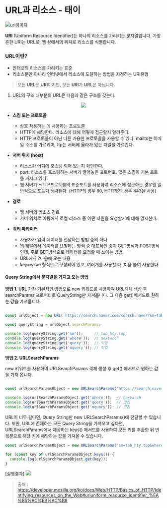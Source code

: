 # URL과 리소스 - 태이
<img src="https://ifh.cc/g/6rlhdj.jpg" alt="uri이미지">

<b>URI</b> (Uniform Resource Identifier)는 하나의 리소스를 가리키는 문자열입니다. 가장 흔한 URI는 URL로, 웹 상에서의 위치로 리소스를 식별합니다.

### URL이란?
- 인터넷의 리소스를 가리키는 표준
- 리소스뿐만 아니라 인터넷에서 리소스에 도달하는 방법을 지정하는 URI유형

> 모든 <b>URL</b>은 <b>URI</b>이지만, 모든 <b>URI</b>가 <b>URL</b>은 아닙니다. 

1. URL의 구조
대부분의 URL은 다음과 같은 구조를 갖는다. 
<p align="center"><img src="https://ifh.cc/g/7h52F7.png"></p>

- <b> 스킴 또는 프로토콜</b>
   - 상호 작용하는 데 사용하는 프로토콜
  - HTTP에 해당한다. 리소스에 대해 어떻게 접근할지 알려준다.
  - HTTP 프로토콜이 아닌 다른 가용한 프로토콜을 사용할 수 있다. mailto는 이메일 주소를 가르키며, ftp는 서버에 올라가 있는 파일을 가르킨다.

- <b>서버 위치 (host)</b>
  - 리소스가 어디에 호스팅 되어 있는지 확인한다.
  - port: 리소스를 호스팅하는 서버가 열어놓은 포트번호. 많은 스킴이 기본 포트를 가지고 있다. 
  - 웹 서버가 HTTP프로토콜의 표준포트를 사용하여 리소스에 접근하는 경우엔 일반적으로 포트가 생략된다. (HTTP의 경우 80, HTTPS의 경우 443을 사용)
- <b>경로</b>
  - 웹 서버의 리소스 경로
  - 서버 위치로 이동해서 로컬 리소스 중 어떤 자원을 요청할지에 대해 명시한다.

- <b>쿼리 파라미터</b>
  - 사용자가 입력 데이터를 전달하는 방법 중의 하나 
  - 웹 개발에서 데이터를 요청하는 방식 중 대표적인 것이 GET방식과 POST방식인데, 주로 GET방식으로 데이터를 요청할 때 쓰이는 방법.
  - URL에서 ?다음에 오는 내용
  - key=value 형식으로 구성되어 있고, 여러개를 사용할 때 '&'을 붙여 사용한다. 

#### Query String에서 문자열을 가지고 오는 방법 

<b>방법 1. URL </b>
가장 기본적인 방법으로 new 키워드를 사용하여 URL객체 생성 후 searchParams 프로퍼티로 QueryString만 가져옵니다. 그 다음 get()메서드로 원하는 값을 가져옵니다. 
```javascript
  
const urlObject = new URL(`https://search.naver.com/search.naver?sm=tab_hty.top&where=nexearch&query=맛집&oquery=맛집&tqi=hz19wlprvxZsscqdQmRssssst04-255238`);

const queryString = urlObject.searchParams;

console.log(queryString.get('sm'));     // tab_hty.top
console.log(queryString.get('where'));  // nexearch
console.log(queryString.get('query'));  // 맛집
console.log(queryString.get('oquery')); // 맛집

```

<b>방법 2. URLSearchParams </b>

new 키워드를 사용하여 URLSearchParams 객체 생성 후 get() 메서드로 원하는 값을 가져 옵니다. 

```javascript
  
const urlSearchParamsObject = new URLSearchParams('https://search.naver.com/search.naver?sm=tab_hty.top&where=nexearch&query=맛집&oquery=맛집&tqi=hz19wlprvxZsscqdQmRssssst04-255238');

console.log(urlSearchParamsObject.get('where'));  // nexearch
console.log(urlSearchParamsObject.get('query'));  // 맛집
console.log(urlSearchParamsObject.get('oquery')); // 맛집

```
URL이 너무 길다면, Query String만 new URLSearchParams()에 전달할 수 있습니다. 
또한, URL에 존재하는 모든 Query String을 가져오고 싶다면, URLSearchParams에서 제공하는 keys() 메서드를 사용하여 모든 키를 추출한 뒤 반복문으로 해당 키에 해당하는 값을 가져올 수 있습니다. 

```javascript
const urlSearchParamsObject = new URLSearchParams('sm=tab_hty.top&where=nexearch&query=맛집&oquery=맛집&tqi=hz19wlprvxZsscqdQmRssssst04-255238');

for (const key of urlSearchParamsObject.keys()) {
  console.log(urlSearchParamsObject.get(key));
}
```


[실행결과]
<img src="https://ifh.cc/g/nGKDPN.png">


  >출처 : https://developer.mozilla.org/ko/docs/Web/HTTP/Basics_of_HTTP/Identifying_resources_on_the_Web#uriuniform_resource_identifier_%EA%B5%AC%EB%AC%B8
